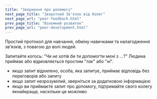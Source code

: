 ```yaml
---
title: "Звернення про допомогу"
next_page_title: "Зворотний Зв'язок від Колег"
next_page_url: "peer-feedback.html"
prev_page_title: "Взаємний розвиток"
prev_page_url: "peer-development.html"
---
```



<div class="card summary"><div class="card-body">Простий протокол для навчання, обміну навичками та налагодження зв'язків, з повагою до волі людей.
</div></div>

Запитайте когось: "*Чи не хотів би ти допомогти мені з ...*?" Людина приймає або відмовляється простим "*так*" або "*ні*".

- якщо запит відхилено, особа, яка запитує, приймає відповідь без переговорів або запиту
- якщо запит незрозумілий, зверніться за додатковою інформацією
- якщо ви приймаєте запит про допомогу, підтримайте свого колегу якнайкраще, наскільки це можливо